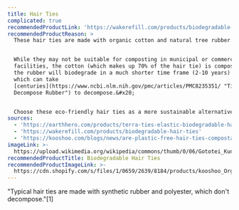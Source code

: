 ```yaml
---
title: Hair Ties
complicated: true
recommendedProductLink: 'https://wakerefill.com/products/biodegradable-hair-ties'
recommendedProductReason: >
  These hair ties are made with organic cotton and natural tree rubber.&#x20;


  While they may not be suitable for composting in municipal or commercial
  facilities, the cotton (which makes up 70% of the hair tie) is compostable and
  the rubber will biodegrade in a much shorter time frame (2-10 years) than synthetic rubbers,
  which can take
  [centuries](https://www.ncbi.nlm.nih.gov/pmc/articles/PMC8235351/ "Time to
  Decompose Rubber") to decompose.&#x20;


  Choose these eco-friendly hair ties as a more sustainable alternative.
sources:
  - 'https://earthhero.com/products/terra-ties-elastic-biodegradable-hair-ties'
  - 'https://wakerefill.com/products/biodegradable-hair-ties'
  - 'https://kooshoo.com/blogs/news/are-plastic-free-hair-ties-compostable'
imageLink: >-
  https://upload.wikimedia.org/wikipedia/commons/thumb/0/06/Gototei_Kunisada_-_Woman_Tying_Her_Hair_%28from_the_series_Famous_Restaurants_of_the_Present_Day_-_1940.710_-_Cleveland_Museum_of_Art.tif/lossy-page1-512px-Gototei_Kunisada_-_Woman_Tying_Her_Hair_%28from_the_series_Famous_Restaurants_of_the_Present_Day_-_1940.710_-_Cleveland_Museum_of_Art.tif.jpg
recommendedProductTitle: Biodegradable Hair Ties
recommendedProductImageLink: >-
  https://cdn.shopify.com/s/files/1/0659/2639/8184/products/kooshoo_Organic_Eco-friendly_-Plastic-Free_Hair-Ties_packaging_front_black_dark_Cropped-for-Web_1800x1800_f30817bc-230a-4879-87ca-267b6cb23a1b.jpg?v=1666226705&width=1946
---
```


"Typical hair ties are made with synthetic rubber and polyester, which don't decompose."\[1]
